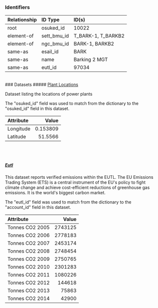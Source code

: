 ### Identifiers

| Relationship   | ID Type     | ID(s)              |
|:---------------|:------------|:-------------------|
| root           | osuked_id   | 10022              |
| element-of     | sett_bmu_id | T_BARK-1, T_BARKB2 |
| element-of     | ngc_bmu_id  | BARK-1, BARKB2     |
| same-as        | esail_id    | BARK               |
| same-as        | name        | Barking 2 MGT      |
| same-as        | eutl_id     | 97034              |

<br>
### Datasets
##### <a href="https://raw.githubusercontent.com/OSUKED/Dictionary-Datasets/main/datasets/plant-locations/datapackage.json">Plant Locations</a>

Dataset listing the locations of power plants

The "osuked_id" field was used to match from the dictionary to the "osuked_id" field in this dataset.

| Attribute   |     Value |
|:------------|----------:|
| Longitude   |  0.153809 |
| Latitude    | 51.5566   |

<br><br>
##### <a href="https://raw.githubusercontent.com/OSUKED/Dictionary-Datasets/main/datasets/eutl/datapackage.json">Eutl</a>

This dataset reports verified emissions within the EUTL. The EU Emissions Trading System (ETS) is a central instrument of the EU's policy to fight climate change and achieve cost-efficient reductions of greenhouse gas emissions. It is the world's biggest carbon market.

The "eutl_id" field was used to match from the dictionary to the "account_id" field in this dataset.

| Attribute       |   Value |
|:----------------|--------:|
| Tonnes CO2 2005 | 2743125 |
| Tonnes CO2 2006 | 2778183 |
| Tonnes CO2 2007 | 2453174 |
| Tonnes CO2 2008 | 2748454 |
| Tonnes CO2 2009 | 2750765 |
| Tonnes CO2 2010 | 2301283 |
| Tonnes CO2 2011 | 1080226 |
| Tonnes CO2 2012 |  144618 |
| Tonnes CO2 2013 |   75863 |
| Tonnes CO2 2014 |   42900 |
